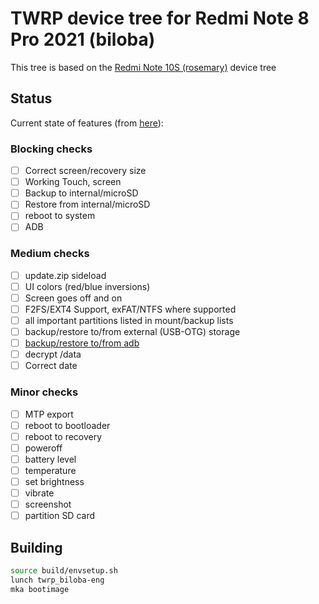 # TWRP device tree for Redmi Note 8 Pro 2021 (biloba)

This tree is based on the [Redmi Note 10S (rosemary)](https://github.com/RedmiNote10S/recovery_device_redmi_rosemary) device tree

## Status

Current state of features (from [here](https://twrp.me/faq/OfficialMaintainer.html)):

### Blocking checks

- [ ] Correct screen/recovery size
- [ ] Working Touch, screen
- [ ] Backup to internal/microSD
- [ ] Restore from internal/microSD
- [ ] reboot to system
- [ ] ADB

### Medium checks

- [ ] update.zip sideload
- [ ] UI colors (red/blue inversions)
- [ ] Screen goes off and on
- [ ] F2FS/EXT4 Support, exFAT/NTFS where supported
- [ ] all important partitions listed in mount/backup lists
- [ ] backup/restore to/from external (USB-OTG) storage
- [ ] [backup/restore to/from adb](https://gerrit.omnirom.org/#/c/15943/)
- [ ] decrypt /data
- [ ] Correct date

### Minor checks

- [ ] MTP export
- [ ] reboot to bootloader
- [ ] reboot to recovery
- [ ] poweroff
- [ ] battery level
- [ ] temperature
- [ ] set brightness
- [ ] vibrate
- [ ] screenshot
- [ ] partition SD card

## Building

```bash
source build/envsetup.sh
lunch twrp_biloba-eng
mka bootimage
```


